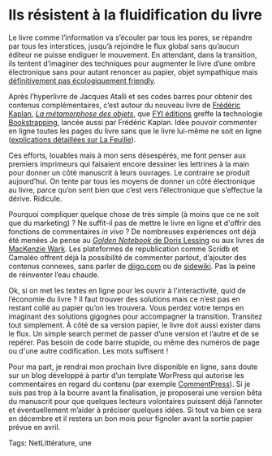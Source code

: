 # Ils résistent à la fluidification du livre

Le livre comme l’information va s’écouler par tous les pores, se répandre par tous les interstices, jusqu’à rejoindre le flux global sans qu’aucun éditeur ne puisse endiguer le mouvement. En attendant, dans la transition, ils tentent d’imaginer des techniques pour augmenter le livre d’une ombre électronique sans pour autant renoncer au papier, objet sympathique mais [définitivement pas écologiquement friendly](http://blog.tcrouzet.com/2009/07/17/apres-la-presse-cest-ledition-qui-meurt/).

Après l’hyperlivre de Jacques Atalli et ses codes barres pour obtenir des contenus complémentaires, c’est autour du nouveau livre de [Frédéric Kaplan](http://www.fkaplan.com), [*La métamorphose des objets*](http://www.scribd.com/doc/22052708/La-metamorphose-des-objets), que [FYI éditions](http://fypeditions.com/) greffe la technologie [Bookstrapping](http://www.bookstrapping.com/fr), lancée aussi par Frédéric Kaplan. Idée pouvoir commenter en ligne toutes les pages du livre sans que le livre lui-même ne soit en ligne ([explications détaillées sur La Feuille](http://lafeuille.homo-numericus.net/2009/11/bookstrapping-capturer-les-commentaires-de-livres.html)).

Ces efforts, louables mais à mon sens désespérés, me font penser aux premiers imprimeurs qui faisaient encore dessiner les lettrines à la main pour donner un côté manuscrit à leurs ouvrages. Le contraire se produit aujourd’hui. On tente par tous les moyens de donner un côté électronique au livre, parce qu’on sent bien que c’est vers l’électronique que s’effectue la dérive. Ridicule.

Pourquoi compliquer quelque chose de très simple (à moins que ce ne soit que du marketing) ? Ne suffit-il pas de mettre le livre en ligne et d'offrir des fonctions de commentaires *in vivo* ? De nombreuses expériences ont déjà été menées Je pense au [*Golden Notebook* de Doris Lessing](http://thegoldennotebook.org/) ou aux livres de [MacKenzie Wark](http://blog.tcrouzet.com/tag/wark/). Les plateformes de republication comme Scridb et Camaléo offrent déjà la possibilité de commenter partout, d’ajouter des contenus connexes, sans parler de [diigo.com](http://diigo.com) ou de [sidewiki](http://www.google.com/sidewiki). Pas la peine de réinventer l’eau chaude.

Ok, si on met les textes en ligne pour les ouvrir à l'interactivité, quid de l’économie du livre ? Il faut trouver des solutions mais ce n’est pas en restant collé au papier qu’on les trouvera. Vous perdez votre temps en imaginant des solutions gigognes pour accompagner la transition. Transitez tout simplement. À côté de sa version papier, le livre doit aussi exister dans le flux. Un simple search permet de passer d’une version et l’autre et de se repérer. Pas besoin de code barre stupide, ou même des numéros de page ou d'une autre codification. Les mots suffisent !

Pour ma part, je rendrai mon prochain livre disponible en ligne, sans doute sur un blog développé à partir d’un template WorPress qui autorise les commentaires en regard du contenu (par exemple [CommentPress](http://www.futureofthebook.org/commentpress/)). Si je suis pas trop à la bourre avant la finalisation, je proposerai une version bêta du manuscrit pour que quelques lecteurs volontaires puissent déjà l’annoter et éventuellement m’aider à préciser quelques idées. Si tout va bien ce sera en décembre et il restera un bon mois pour fignoler avant la sortie papier prévue en avril.

Tags: NetLittérature, une